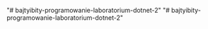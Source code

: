 "# bajtyibity-programowanie-laboratorium-dotnet-2" 
"# bajtyibity-programowanie-laboratorium-dotnet-2" 
